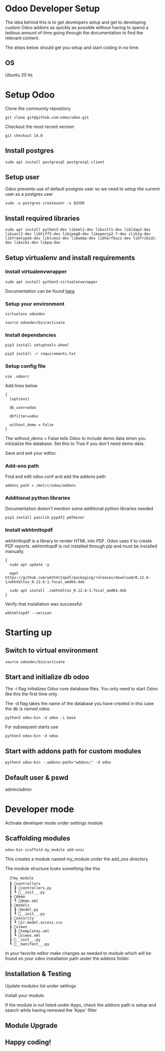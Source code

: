 # Odoo Developer Setup

The idea behind this is to get developers setup and get to developing custom Odoo addons as quickly as possible without having to spend a tedious amount of time going through the documentation to find the relevant content.

The steps below should get you setup and start coding in no time.

## OS

Ubuntu 20 lts

# Setup Odoo

Clone the community repository

`git clone git@github.com:odoo/odoo.git`

Checkout the most recent version

`git checkout 14.0`

## Install postgres

`sudo apt install postgresql postgresql-client`

## Setup user

Odoo prevents use of default postgres user so we need to setup the current user as a postgres user

`sudo -u postgres createuser -s $USER`

## Install required libraries

`sudo apt install python3-dev libxml2-dev libxslt1-dev libldap2-dev libsasl2-dev libtiff5-dev libjpeg8-dev libopenjp2-7-dev zlib1g-dev libfreetype6-dev liblcms2-dev libwebp-dev libharfbuzz-dev libfribidi-dev libxcb1-dev libpq-dev`

## Setup virtualenv and install requirements

### Install virtualenvwrapper

`sudo apt install python3-virtualenvwrapper`

Documentation can be found [here](https://virtualenvwrapper.readthedocs.io/en/latest/)

### Setup your environment

`virtualenv odoodev`

`source odoodev/bin/activate`

### Install dependancies

`pip3 install setuptools wheel`

`pip3 install -r requirements.txt`

### Setup config file

`vim .odoorc`

Add lines below

```
{
  [options]

  db_user=odoo

  dbfilter=odoo

  without_demo = False
}
```

The without_demo = False tells Odoo to include demo data when you intizialize the database. Set this to True if you don't need demo data.

Save and exit your editor.

### Add-ons path

Find and edit odoo.conf and add the addons path

`addons_path = /mnt/c/odoo/addons`

### Additional python libraries

Documentation doesn't mention some additional python libraries needed

`pip3 install passlib pypdf2 pdfminer`

### Install wkhtmltopdf

wkhtmltopdf is a library to render HTML into PDF. Odoo uses it to create PDF reports. wkhtmltopdf is not installed through pip and must be installed manually.

```
{
  sudo apt update -y

  wget https://github.com/wkhtmltopdf/packaging/releases/download/0.12.6-1/wkhtmltox_0.12.6-1.focal_amd64.deb

  sudo apt install ./wkhtmltox_0.12.6-1.focal_amd64.deb
}
```

Verify that installation was successful

`wkhtmltopdf --version`

# Starting up

## Switch to virtual environment

`source odoodev/bin/activate`

## Start and initialize db odoo

The -i flag initializes Odoo core database files. You only need to start Odoo like this the first time only.

The -d flag takes the name of the database you have created in this case the db is named odoo.

`python3 odoo-bin -d odoo -i base`

For subsequent starts use

`python3 odoo-bin -d odoo`

## Start with addons path for custom modules

`python3 odoo-bin --addons-path="addons/" -d odoo`

## Default user & pswd

admin/admin

# Developer mode

Activate developer mode under settings module

## Scaffolding modules

`odoo-bin scaffold my_module add-ons/`

This creates a module named my_module under the add_ons directory

The module structure looks something like this

```
  📦my_module
  ┣ 📂controllers
  ┃ ┣ 📜controllers.py
  ┃ ┗ 📜__init__.py
  ┣ 📂demo
  ┃ ┗ 📜demo.xml
  ┣ 📂models
  ┃ ┣ 📜model.py
  ┃ ┗ 📜__init__.py
  ┣ 📂security
  ┃ ┗ 📜ir.model.access.csv
  ┣ 📂views
  ┃ ┣ 📜templates.xml
  ┃ ┗ 📜views.xml
  ┣ 📜__init__.py
  ┗ 📜__manifest__.py
```

In your favorite editor make changes as needed to module which will be found on your odoo installation path under the addons folder.

## Installation & Testing

Update modules list under settings

Install your module.

If the module is not listed under Apps, check the addons path is setup and search while having removed the 'Apps' filter

## Module Upgrade

## Happy coding!
